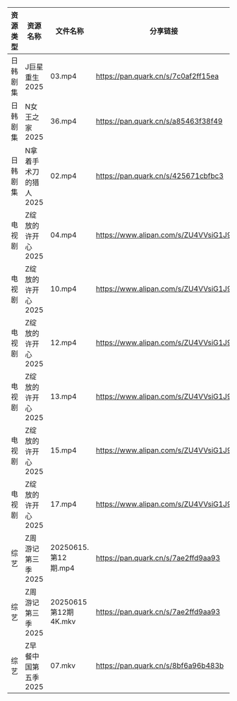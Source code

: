 | 资源类型 | 资源名称          | 文件名称               | 分享链接                                 | 更新时间                |
| ---- | ------------- | ------------------ | ------------------------------------ | ------------------- |
| 日韩剧集 | J巨星重生2025     | 03.mp4             | https://pan.quark.cn/s/7c0af2ff15ea  | 2025-06-17 16:25:06 |
| 日韩剧集 | N女王之家2025     | 36.mp4             | https://pan.quark.cn/s/a85463f38f49  | 2025-06-17 16:28:49 |
| 日韩剧集 | N拿着手术刀的猎人2025 | 02.mp4             | https://pan.quark.cn/s/425671cbfbc3  | 2025-06-17 01:28:30 |
| 电视剧  | Z绽放的许开心2025   | 04.mp4             | https://www.alipan.com/s/ZU4VVsiG1J9 | 2025-06-17 17:51:20 |
| 电视剧  | Z绽放的许开心2025   | 10.mp4             | https://www.alipan.com/s/ZU4VVsiG1J9 | 2025-06-17 17:51:19 |
| 电视剧  | Z绽放的许开心2025   | 12.mp4             | https://www.alipan.com/s/ZU4VVsiG1J9 | 2025-06-17 17:51:19 |
| 电视剧  | Z绽放的许开心2025   | 13.mp4             | https://www.alipan.com/s/ZU4VVsiG1J9 | 2025-06-17 17:51:18 |
| 电视剧  | Z绽放的许开心2025   | 15.mp4             | https://www.alipan.com/s/ZU4VVsiG1J9 | 2025-06-17 17:51:18 |
| 电视剧  | Z绽放的许开心2025   | 17.mp4             | https://www.alipan.com/s/ZU4VVsiG1J9 | 2025-06-17 17:51:17 |
| 综艺   | Z周游记第三季2025   | 20250615.第12期.mp4  | https://pan.quark.cn/s/7ae2ffd9aa93  | 2025-06-17 16:40:11 |
| 综艺   | Z周游记第三季2025   | 20250615第12期4K.mkv | https://pan.quark.cn/s/7ae2ffd9aa93  | 2025-06-17 16:40:06 |
| 综艺   | Z早餐中国第五季2025  | 07.mkv             | https://pan.quark.cn/s/8bf6a96b483b  | 2025-06-17 16:37:04 |
